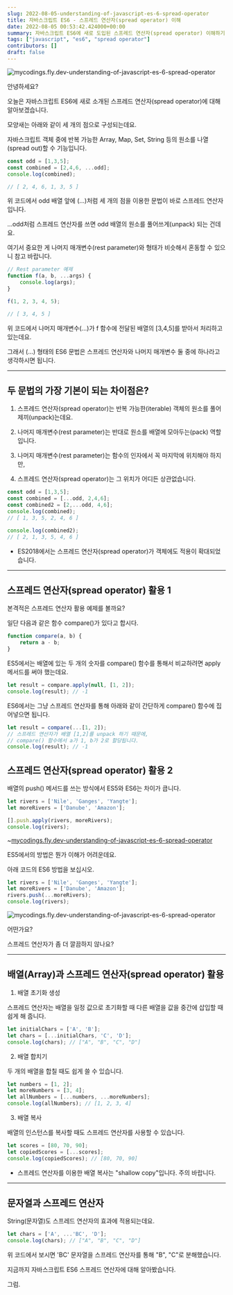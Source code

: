 ```yaml
---
slug: 2022-08-05-understanding-of-javascript-es-6-spread-operator
title: 자바스크립트 ES6 - 스프레드 연산자(spread operator) 이해
date: 2022-08-05 00:53:42.424000+00:00
summary: 자바스크립트 ES6에 새로 도입된 스프레드 연산자(spread operator) 이해하기
tags: ["javascript", "es6", "spread operator"]
contributors: []
draft: false
---
```


![mycodings.fly.dev-understanding-of-javascript-es-6-spread-operator](https://blogger.googleusercontent.com/img/a/AVvXsEgJaHZo3k4PSGs020LUbWkfxq-RFDJVUoQl2yrYffa32IAUGc79ltM2BMsVgr-wwuFhoKYyF9yHKFwaZ-z2U8K0N4dG-Cc_ekp-wI7vAIASM_JdtLsTlhkot0VdupLEvhWWvuZti1exHE1QqydXNdP6oxkWN9dDfkkQFUlBXEo0nl-czjwTD7SmQ4L3=s16000)

안녕하세요?

오늘은 자바스크립트 ES6에 새로 소개된 스프레드 연산자(spread operator)에 대해 알아보겠습니다.

모양새는 아래와 같이 세 개의 점으로 구성되는데요.

자바스크립트 객체 중에 반복 가능한 Array, Map, Set, String 등의 원소를 나열(spread out)할 수 기능입니다.

```js
const odd = [1,3,5];
const combined = [2,4,6, ...odd];
console.log(combined);

// [ 2, 4, 6, 1, 3, 5 ]
```

위 코드에서 odd 배열 앞에 (...)처럼 세 개의 점을 이용한 문법이 바로 스프레드 연산자입니다.

...odd처럼 스프레드 연산자를 쓰면 odd 배열의 원소를 풀어쓰게(unpack) 되는 건데요.

여기서 중요한 게 나머지 매개변수(rest parameter)와 형태가 비슷해서 혼동할 수 있으니 참고 바랍니다.

```js
// Rest parameter 예제
function f(a, b, ...args) {
	console.log(args);
}

f(1, 2, 3, 4, 5);

// [ 3, 4, 5 ]
```

위 코드에서 나머지 매개변수(...)가 f 함수에 전달된 배열의 [3,4,5]를 받아서 처리하고 있는데요.

그래서 (...) 형태의 ES6 문법은 스프레드 연산자와 나머지 매개변수 둘 중에 하나라고 생각하시면 됩니다.

--- 

## 두 문법의 가장 기본이 되는 차이점은?

1. 스프레드 연산자(spread operator)는 반복 가능한(iterable) 객체의 원소를 풀어 제끼(unpack)는데요.

2. 나머지 매개변수(rest parameter)는 반대로 원소를 배열에 모아두는(pack) 역할입니다.

3. 나머지 매개변수(rest parameter)는 함수의 인자에서 꼭 마지막에 위치해야 하지만,

4. 스프레드 연산자(spread operator)는 그 위치가 어디든 상관없습니다.

```js
const odd = [1,3,5];
const combined = [...odd, 2,4,6];
const combined2 = [2,...odd, 4,6];
console.log(combined);
// [ 1, 3, 5, 2, 4, 6 ]

console.log(combined2);
// [ 2, 1, 3, 5, 4, 6 ]
```

* ES2018에서는 스프레드 연산자(spread operator)가 객체에도 적용이 확대되었습니다.

---

## 스프레드 연산자(spread operator) 활용 1

본격적은 스프레드 연산자 활용 예제를 볼까요?

일단 다음과 같은 함수 compare()가 있다고 합시다.

```js
function compare(a, b) {
    return a - b;
}
```

ES5에서는 배열에 있는 두 개의 숫자를 compare() 함수를 통해서 비교하려면 apply 메서드를 써야 했는데요.

```js
let result = compare.apply(null, [1, 2]);
console.log(result); // -1
```

ES6에서는 그냥 스프레드 연산자를 통해 아래와 같이 간단하게 compare() 함수에 집어넣으면 됩니다.

```js
let result = compare(...[1, 2]);
// 스프레드 연산자가 배열 [1,2]를 unpack 하기 때문에,
// compare() 함수에서 a가 1, b가 2로 할당됩니다.
console.log(result); // -1
```

## 스프레드 연산자(spread operator) 활용 2

배열의 push() 메서드를 쓰는 방식에서 ES5와 ES6는 차이가 큽니다.

```js
let rivers = ['Nile', 'Ganges', 'Yangte'];
let moreRivers = ['Danube', 'Amazon'];

[].push.apply(rivers, moreRivers);
console.log(rivers);
```
~[mycodings.fly.dev-understanding-of-javascript-es-6-spread-operator](https://blogger.googleusercontent.com/img/a/AVvXsEjlAauaJDFrCguHg0Cl2RITErYeGCWgMlg2ZdsF6kerC-mwRjcwX0nY3_S8gRanjgk7uCWprA5lOhX7uiKj4SXIcS58J-F0YImLfm_c8RaGYMjq9o8j5i9bRSr6ROcgLf4nR0Ugy80oTxVssU_9YF9udx5vEGbUiqboBye9Nu4VVXeouqgVoLrk5Ka6=s16000)

ES5에서의 방법은 뭔가 이해가 어려운데요.

아래 코드의 ES6 방법을 보십시오.

```js
let rivers = ['Nile', 'Ganges', 'Yangte'];
let moreRivers = ['Danube', 'Amazon'];
rivers.push(...moreRivers);
console.log(rivers);
```

![mycodings.fly.dev-understanding-of-javascript-es-6-spread-operator](https://blogger.googleusercontent.com/img/a/AVvXsEjccuBDQkOcVkUNBAHEQ9hJ4mYWnDzJYspfQUxiohNsX3cj1qZggf7c6Iooa6-qAjhZ1WE2BidNsnqv_VBBTLrlclJE2ndC-K2dM8jiIR0bZ3AeaQANhswyXnFLN6HFJG7xe2iDTxyQ7DdWPBtMxh0RcePqQuYx_m4jogd_Zd6h8-T9sZsibhy7TCiA=s16000)

어떤가요?

스프레드 연산자가 좀 더 깔끔하지 않나요?

---

## 배열(Array)과 스프레드 연산자(spread operator) 활용

1. 배열 초기화 생성

스프레드 연산자는 배열을 일정 값으로 초기화할 때 다른 배열을 값을 중간에 삽입할 때 쉽게 해 줍니다.

```js
let initialChars = ['A', 'B'];
let chars = [...initialChars, 'C', 'D'];
console.log(chars); // ["A", "B", "C", "D"]
```

2. 배열 합치기

두 개의 배열을 합칠 때도 쉽게 쓸 수 있습니다.

```js
let numbers = [1, 2];
let moreNumbers = [3, 4];
let allNumbers = [...numbers, ...moreNumbers];
console.log(allNumbers); // [1, 2, 3, 4]
```

3. 배열 복사

배열의 인스턴스를 복사할 때도 스프레드 연산자를 사용할 수 있습니다.

```js
let scores = [80, 70, 90];
let copiedScores = [...scores];
console.log(copiedScores); // [80, 70, 90]
```
* 스프레드 연산자를 이용한 배열 복사는 "shallow copy"입니다. 주의 바랍니다.

---

## 문자열과 스프레드 연산자

String(문자열)도 스프레드 연산자의 효과에 적용되는데요.

```js
let chars = ['A', ...'BC', 'D'];
console.log(chars); // ["A", "B", "C", "D"]
```

위 코드에서 보시면 'BC' 문자열을 스프레드 연산자를 통해 "B", "C"로 분해했습니다.

지금까지 자바스크립트 ES6 스프레드 연산자에 대해 알아봤습니다.

그럼.

